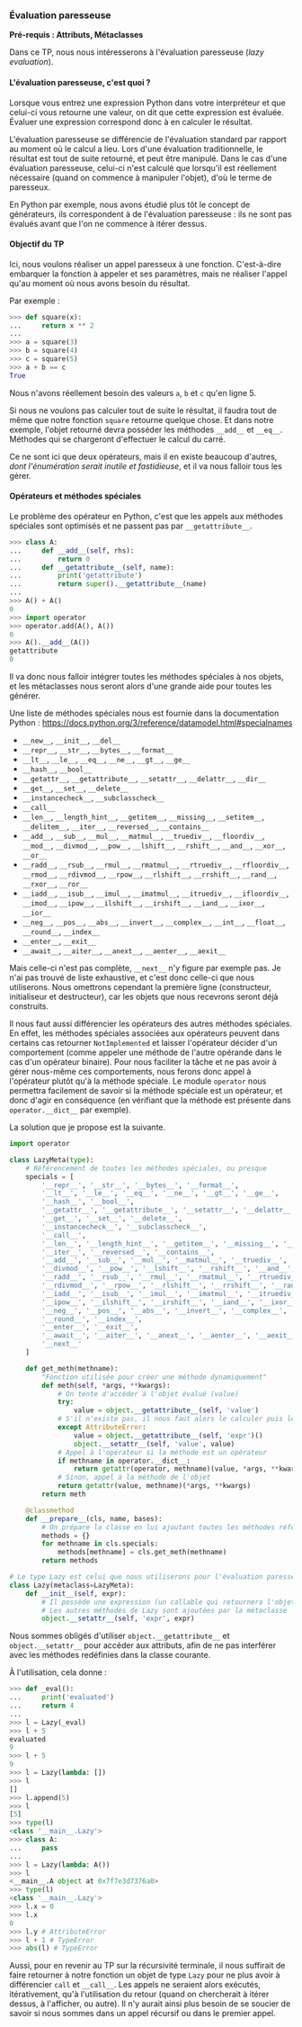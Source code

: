 ### Évaluation paresseuse

**Pré-requis : Attributs, Métaclasses**

Dans ce TP, nous nous intéresserons à l'évaluation paresseuse (*lazy evaluation*).

#### L'évaluation paresseuse, c'est quoi ?

Lorsque vous entrez une expression Python dans votre interpréteur et que celui-ci vous retourne une valeur, on dit que cette expression est évaluée. Évaluer une expression correspond donc à en calculer le résultat.

L'évaluation paresseuse se différencie de l'évaluation standard par rapport au moment où le calcul a lieu.
Lors d'une évaluation traditionnelle, le résultat est tout de suite retourné, et peut être manipulé.
Dans le cas d'une évaluation paresseuse, celui-ci n'est calculé que lorsqu'il est réellement nécessaire (quand on commence à manipuler l'objet), d'où le terme de paresseux.

En Python par exemple, nous avons étudié plus tôt le concept de générateurs, ils correspondent à de l'évaluation paresseuse : ils ne sont pas évalués avant que l'on ne commence à itérer dessus.

#### Objectif du TP

Ici, nous voulons réaliser un appel paresseux à une fonction. C'est-à-dire embarquer la fonction à appeler et ses paramètres, mais ne réaliser l'appel qu'au moment où nous avons besoin du résultat.

Par exemple :

```python
>>> def square(x):
...     return x ** 2
...
>>> a = square(3)
>>> b = square(4)
>>> c = square(5)
>>> a + b == c
True
```

Nous n'avons réellement besoin des valeurs `a`, `b` et `c` qu'en ligne 5.

Si nous ne voulons pas calculer tout de suite le résultat, il faudra tout de même que notre fonction `square` retourne quelque chose.
Et dans notre exemple, l'objet retourné devra posséder les méthodes `__add__` et `__eq__`. Méthodes qui se chargeront d'effectuer le calcul du carré.

Ce ne sont ici que deux opérateurs, mais il en existe beaucoup d'autres, *dont l'énumération serait inutile et fastidieuse*, et il va nous falloir tous les gérer.

#### Opérateurs et méthodes spéciales

Le problème des opérateur en Python, c'est que les appels aux méthodes spéciales sont optimisés et ne passent pas par `__getattribute__`.

```python
>>> class A:
...     def __add__(self, rhs):
...         return 0
...     def __getattribute__(self, name):
...         print('getattribute')
...         return super().__getattribute__(name)
...
>>> A() + A()
0
>>> import operator
>>> operator.add(A(), A())
0
>>> A().__add__(A())
getattribute
0
```

Il va donc nous falloir intégrer toutes les méthodes spéciales à nos objets, et les métaclasses nous seront alors d'une grande aide pour toutes les générer.

Une liste de méthodes spéciales nous est fournie dans la documentation Python : <https://docs.python.org/3/reference/datamodel.html#specialnames>

* `__new__`, `__init__`, `__del__`
* `__repr__`, `__str__`, `__bytes__`, `__format__`
* `__lt__`, `__le__`, `__eq__`, `__ne__`, `__gt__`, `__ge__`
* `__hash__`, `__bool__`
* `__getattr__`, `__getattribute__`, `__setattr__`, `__delattr__`, `__dir__`
* `__get__`, `__set__`, `__delete__`
* `__instancecheck__`, `__subclasscheck__`
* `__call__`
* `__len__`, `__length_hint__`, `__getitem__`, `__missing__`, `__setitem__`, `__delitem__`, `__iter__`, `__reversed__`, `__contains__`
* `__add__`, `__sub__`, `__mul__`, `__matmul__`, `__truediv__`, `__floordiv__`, `__mod__`, `__divmod__`, `__pow__`, `__lshift__`, `__rshift__`, `__and__`, `__xor__`, `__or__`
* `__radd__`, `__rsub__`, `__rmul__`, `__rmatmul__`, `__rtruediv__`, `__rfloordiv__`, `__rmod__`, `__rdivmod__`, `__rpow__`, `__rlshift__`, `__rrshift__`, `__rand__`, `__rxor__`, `__ror__`
* `__iadd__`, `__isub__`, `__imul__`, `__imatmul__`, `__itruediv__`, `__ifloordiv__`, `__imod__`, `__ipow__`, `__ilshift__`, `__irshift__`, `__iand__`, `__ixor__`, `__ior__`
* `__neg__`, `__pos__`, `__abs__`, `__invert__`, `__complex__`, `__int__`, `__float__`, `__round__`, `__index__`
* `__enter__`, `__exit__`
* `__await__`, `__aiter__`, `__anext__`, `__aenter__`, `__aexit__`

Mais celle-ci n'est pas complète, `__next__` n'y figure par exemple pas.
Je n'ai pas trouvé de liste exhaustive, et c'est donc celle-ci que nous utiliserons.
Nous omettrons cependant la première ligne (constructeur, initialiseur et destructeur), car les objets que nous recevrons seront déjà construits.

Il nous faut aussi différencier les opérateurs des autres méthodes spéciales.
En effet, les méthodes spéciales associées aux opérateurs peuvent dans certains cas retourner `NotImplemented` et laisser l'opérateur décider d'un comportement (comme appeler une méthode de l'autre opérande dans le cas d'un opérateur binaire).
Pour nous faciliter la tâche et ne pas avoir à gérer nous-même ces comportements, nous ferons donc appel à l'opérateur plutôt qu'à la méthode spéciale.
Le module `operator` nous permettra facilement de savoir si la méthode spéciale est un opérateur, et donc d'agir en conséquence (en vérifiant que la méthode est présente dans `operator.__dict__` par exemple).

La solution que je propose est la suivante.

```python
import operator

class LazyMeta(type):
    # Référencement de toutes les méthodes spéciales, ou presque
    specials = [
        '__repr__', '__str__', '__bytes__', '__format__',
        '__lt__', '__le__', '__eq__', '__ne__', '__gt__', '__ge__',
        '__hash__', '__bool__',
        '__getattr__', '__getattribute__', '__setattr__', '__delattr__', '__dir__',
        '__get__', '__set__', '__delete__',
        '__instancecheck__', '__subclasscheck__',
        '__call__',
        '__len__', '__length_hint__', '__getitem__', '__missing__', '__setitem__', '__delitem__',
        '__iter__', '__reversed__', '__contains__',
        '__add__', '__sub__', '__mul__', '__matmul__', '__truediv__', '__floordiv__', '__mod__',
        '__divmod__', '__pow__', '__lshift__', '__rshift__', '__and__', '__xor__', '__or__',
        '__radd__', '__rsub__', '__rmul__', '__rmatmul__', '__rtruediv__', '__rfloordiv__', '__rmod__',
        '__rdivmod__', '__rpow__', '__rlshift__', '__rrshift__', '__rand__', '__rxor__', '__ror__',
        '__iadd__', '__isub__', '__imul__', '__imatmul__', '__itruediv__', '__ifloordiv__', '__imod__',
        '__ipow__', '__ilshift__', '__irshift__', '__iand__', '__ixor__', '__ior__',
        '__neg__', '__pos__', '__abs__', '__invert__', '__complex__', '__int__', '__float__',
        '__round__', '__index__',
        '__enter__', '__exit__',
        '__await__', '__aiter__', '__anext__', '__aenter__', '__aexit__',
        '__next__'
    ]

    def get_meth(methname):
        "Fonction utilisée pour créer une méthode dynamiquement"
        def meth(self, *args, **kwargs):
            # On tente d'accéder à l'objet évalué (value)
            try:
                value = object.__getattribute__(self, 'value')
            # S'il n'existe pas, il nous faut alors le calculer puis le stocker
            except AttributeError:
                value = object.__getattribute__(self, 'expr')()
                object.__setattr__(self, 'value', value)
            # Appel à l'opérateur si la méthode est un opérateur
            if methname in operator.__dict__:
                return getattr(operator, methname)(value, *args, **kwargs)
            # Sinon, appel à la méthode de l'objet
            return getattr(value, methname)(*args, **kwargs)
        return meth

    @classmethod
    def __prepare__(cls, name, bases):
        # On prépare la classe en lui ajoutant toutes les méthodes référencées
        methods = {}
        for methname in cls.specials:
            methods[methname] = cls.get_meth(methname)
        return methods

# Le type Lazy est celui que nous utiliserons pour l'évaluation paresseuse
class Lazy(metaclass=LazyMeta):
    def __init__(self, expr):
        # Il possède une expression (un callable qui retournera l'objet évalué)
        # Les autres méthodes de Lazy sont ajoutées par la métaclasse
        object.__setattr__(self, 'expr', expr)
```

Nous sommes obligés d'utiliser `object.__getattribute__` et `object.__setattr__` pour accéder aux attributs, afin de ne pas interférer avec les méthodes redéfinies dans la classe courante.

À l'utilisation, cela donne :

```python
>>> def _eval():
...     print('evaluated')
...     return 4
...
>>> l = Lazy(_eval)
>>> l + 5
evaluated
9
>>> l + 5
9
>>> l = Lazy(lambda: [])
>>> l
[]
>>> l.append(5)
>>> l
[5]
>>> type(l)
<class '__main__.Lazy'>
>>> class A:
...     pass
...
>>> l = Lazy(lambda: A())
>>> l
<__main__.A object at 0x7f7e3d7376a0>
>>> type(l)
<class '__main__.Lazy'>
>>> l.x = 0
>>> l.x
0
>>> l.y # AttributeError
>>> l + 1 # TypeError
>>> abs(l) # TypeError
```

Aussi, pour en revenir au TP sur la récursivité terminale, il nous suffirait de faire retourner à notre fonction un objet de type `Lazy` pour ne plus avoir à différencier `call` et `__call__`.
Les appels ne seraient alors exécutés, itérativement, qu'à l'utilisation du retour (quand on chercherait à itérer dessus, à l'afficher, ou autre).
Il n'y aurait ainsi plus besoin de se soucier de savoir si nous sommes dans un appel récursif ou dans le premier appel.
